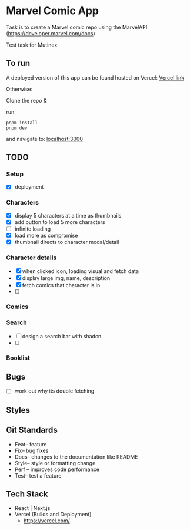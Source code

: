 # Marvel Comic App

Task is to create a Marvel comic repo using the MarvelAPI (https://developer.marvel.com/docs)

Test task for Mutinex


## To run
A deployed version of this app can be found hosted on Vercel:
[Vercel link](https://marvelcomic-9yjfsomat-alexs-projects-ddcf1a67.vercel.app/)

Otherwise:

Clone the repo &

run
```
pnpm install
pnpm dev
```
and navigate to:
[localhost:3000](http://localhost:3000/)

## TODO
### Setup
- [x] deployment
### Characters
- [x] display 5 characters at a time as thumbnails
- [x] add button to load 5 more characters
- [ ] infinite loading
- [x] load more as compromise 
- [x] thumbnail directs to character modal/detail

### Character details
- [x] when clicked icon, loading visual and fetch data
- [x] display large img, name, description
- [x] fetch comics that character is in
- [ ] 
### Comics
### Search
- [ ] design a search bar with shadcn
- [ ] 
### Booklist


## Bugs
- [ ] work out why its double fetching
## Styles



## Git Standards 
- Feat– feature
- Fix– bug fixes
- Docs– changes to the documentation like README
- Style– style or formatting change 
- Perf – improves code performance
- Test– test a feature

## Tech Stack
- React | Next.js 
- Vercel (Builds and Deployment)
    - https://vercel.com/
